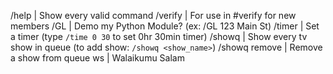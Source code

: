 /help          | Show every valid command
/verify        | For use in #verify for new members
/GL            | Demo my Python Module? (ex: /GL 123 Main St)
/timer         | Set a timer (type `/time 0 30` to set 0hr 30min timer)
/showq         | Show every tv show in queue (to add show: `/showq <show_name>`)
/showq remove  | Remove a show from queue
ws	       | Walaikumu Salam